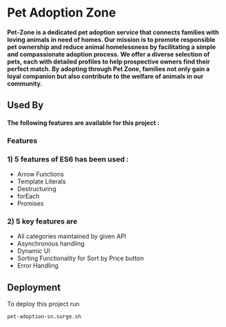 # Pet Adoption Zone

#### Pet-Zone is a dedicated pet adoption service that connects families with loving animals in need of homes. Our mission is to promote responsible pet ownership and reduce animal homelessness by facilitating a simple and compassionate adoption process. We offer a diverse selection of pets, each with detailed profiles to help prospective owners find their perfect match. By adopting through Pet Zone, families not only gain a loyal companion but also contribute to the welfare of animals in our community.

## Used By

#### The following features are available for this project : 

### Features
### 1) 5 features of ES6 has been used :
- Arrow Functions
- Template Literals
- Destructuring 
- forEach
- Promises

### 2) 5 key features are
- All categories maintained by given API
- Asynchronous handling
- Dynamic UI 
- Sorting Functionality for Sort by Price button
- Error Handling



## Deployment

To deploy this project run
```bash
pet-adoption-sn.surge.sh
```
